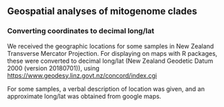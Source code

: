 ## Geospatial analyses of mitogenome clades

### Converting coordinates to decimal long/lat
We received the geographic locations for some samples in New Zealand Transverse Mercator Projection. For displaying on maps with R packages, these were converted to decimal long/lat (New Zealand Geodetic Datum 2000 (version 20180701)), using https://www.geodesy.linz.govt.nz/concord/index.cgi

For some samples, a verbal description of location was given, and an approximate long/lat was obtained from google maps.

